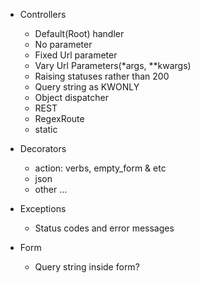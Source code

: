 
- Controllers
  + Default(Root) handler
  + No parameter
  + Fixed Url parameter
  + Vary Url Parameters(*args, **kwargs)
  + Raising statuses rather than 200
  + Query string as KWONLY 
  + Object dispatcher
  + REST
  + RegexRoute
  + static

- Decorators
  + action: verbs, empty_form & etc
  + json
  * other ...


- Exceptions
  * Status codes and error messages

- Form
  * Query string inside form?
